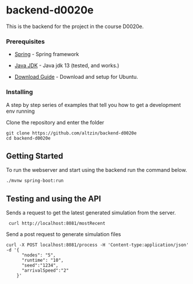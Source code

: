 # backend-d0020e

This is the backend for the project in the course D0020e. 


### Prerequisites


* [Spring](https://spring.io/projects/spring-boot) - Spring framework

* [Java JDK](https://www.oracle.com/java/technologies/javase-jdk13-downloads.html) - Java jdk 13 (tested, and works.)

* [Download Guide](https://www.theserverside.com/video/5-steps-for-an-easy-JDK-13-install-on-Ubuntu) - Download and setup for Ubuntu.  


### Installing

A step by step series of examples that tell you how to get a development env running

Clone the repository and enter the folder

```
git clone https://github.com/altzin/backend-d0020e
cd backend-d0020e
```

## Getting Started

To run the webserver and start using the backend run the command below.
```
./mvnw spring-boot:run
```


## Testing and using the API

Sends a request to get the latest generated simulation from the server.
```
 curl http://localhost:8081/mostRecent
```

Send a post request to generate simulation files
```
curl -X POST localhost:8081/process -H 'Content-type:application/json' -d '{
      "nodes": "5",
      "runtime": "10",
      "seed":"1234",
      "arrivalSpeed":"2"
    }'     

```
